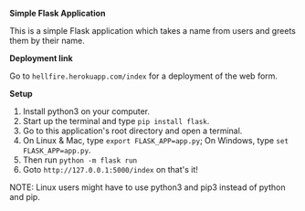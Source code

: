 **Simple Flask Application**

This is a simple Flask application which takes a name from users and greets them by their name.

**Deployment link**

Go to `hellfire.herokuapp.com/index` for a deployment of the web form.

**Setup**

1. Install python3 on your computer.
2. Start up the terminal and type `pip install flask`.
3. Go to this application's root directory and open a terminal.
4. On Linux & Mac, type `export FLASK_APP=app.py`; On Windows, type `set FLASK_APP=app.py`.
5. Then run `python -m flask run`
6. Goto `http://127.0.0.1:5000/index` on that's it!

NOTE: Linux users might have to use python3 and pip3 instead of python and pip.

